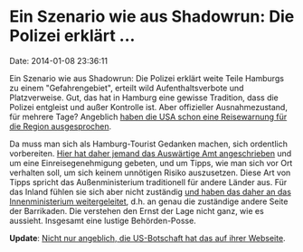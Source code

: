 Ein Szenario wie aus Shadowrun: Die Polizei erklärt \...
========================================================

Date: 2014-01-08 23:36:11

Ein Szenario wie aus Shadowrun: Die Polizei erklärt weite Teile Hamburgs
zu einem \"Gefahrengebiet\", erteilt wild Aufenthaltsverbote und
Platzverweise. Gut, das hat in Hamburg eine gewisse Tradition, dass die
Polizei entgleist und außer Kontrolle ist. Aber offizieller
Ausnahmezustand, für mehrere Tage? Angeblich [haben die USA schon eine
Reisewarnung für die Region
ausgesprochen](https://twitter.com/NDRreporter/status/420866017393254400/photo/1/large).

Da muss man sich als Hamburg-Tourist Gedanken machen, sich ordentlich
vorbereiten. [Hier hat daher jemand das Auswärtige Amt
angeschrieben](http://www.kraftfuttermischwerk.de/blogg/eine-mail-auswaertige-amt-betreff-einreisegenehmigung-fuer-hamburg/)
und um eine Einreisegenehmigung gebeten, und um Tipps, wie man sich vor
Ort verhalten soll, um sich keinem unnötigen Risiko auszusetzen. Diese
Art von Tipps spricht das Außenministerium traditionell für andere
Länder aus. Für das Inland fühlen sie sich aber nicht zuständig [und
haben das daher an das Innenministerium
weitergeleitet](http://www.kraftfuttermischwerk.de/blogg/die-antwort-des-auswaertigen-amtes-auf-den-gesuch-einer-einreisegenehmigung-fuer-hamburg-und-die-antwort-auf-die-antwort/),
d.h. an genau die zuständige andere Seite der Barrikaden. Die verstehen
den Ernst der Lage nicht ganz, wie es aussieht. Insgesamt eine lustige
Behörden-Posse.

**Update**: [Nicht nur angeblich, die US-Botschaft hat das auf ihrer
Webseite](http://germany.usembassy.gov/hamburg-restricted-zone/).

